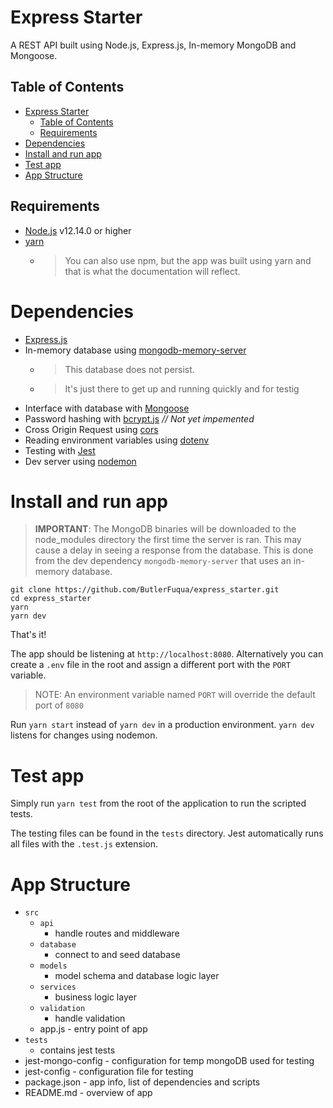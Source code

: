 # Express Starter

A REST API built using Node.js, Express.js, In-memory MongoDB and Mongoose.


## Table of Contents

- [Express Starter](#express-starter)
  - [Table of Contents](#table-of-contents)
  - [Requirements](#requirements)
- [Dependencies](#dependencies)
- [Install and run app](#install-and-run-app)
- [Test app](#test-app)
- [App Structure](#app-structure)

## Requirements

* [Node.js](https://nodejs.org/dist/v12.14.0/) v12.14.0 or higher
* [yarn](https://classic.yarnpkg.com/en/docs/install/)
  * > You can also use npm, but the app was built using yarn and that is what the documentation will reflect.

# Dependencies

* [Express.js](https://expressjs.com/)
* In-memory database using [mongodb-memory-server](https://github.com/nodkz/mongodb-memory-server)
  * > This database does not persist.
  * > It's just there to get up and running quickly and for testig
* Interface with database with [Mongoose](https://mongoosejs.com/docs/)
* Password hashing with [bcrypt.js](https://www.npmjs.com/package/bcrypt) _// Not yet impemented_
* Cross Origin Request using [cors](https://www.npmjs.com/package/cors)
* Reading environment variables using [dotenv](https://www.npmjs.com/package/dotenv)
* Testing with [Jest](https://jestjs.io/docs/en/getting-started)
* Dev server using [nodemon](https://www.npmjs.com/package/nodemon)

# Install and run app

> **IMPORTANT**: The MongoDB binaries will be downloaded to the node_modules directory the first time the server is ran. This may cause a delay in seeing a response from the database.
> This is done from the dev dependency `mongodb-memory-server` that uses an in-memory database.


```
git clone https://github.com/ButlerFuqua/express_starter.git
cd express_starter
yarn
yarn dev
```

That's it!

The app should be listening at `http://localhost:8080`. Alternatively you can create a `.env` file in the root and assign a different port with the `PORT` variable.

> NOTE: An environment variable named `PORT` will override the default port of `8080`

Run `yarn start` instead of `yarn dev` in a production environment. `yarn dev` listens for changes using nodemon.

# Test app

Simply run `yarn test` from the root of the application to run the scripted tests.

The testing files can be found in the `tests` directory. Jest automatically runs all files with the `.test.js` extension.

# App Structure 

* `src`
  * `api`
    * handle routes and middleware
  * `database`
    * connect to and seed database
  * `models`
    * model schema and database logic layer
  * `services`
    * business logic layer
  * `validation` 
    * handle validation
  * app.js - entry point of app
* `tests`
  * contains jest tests
* jest-mongo-config - configuration for temp mongoDB used for testing
* jest-config - configuration file for testing
* package.json - app info, list of dependencies and scripts
* README.md - overview of app

